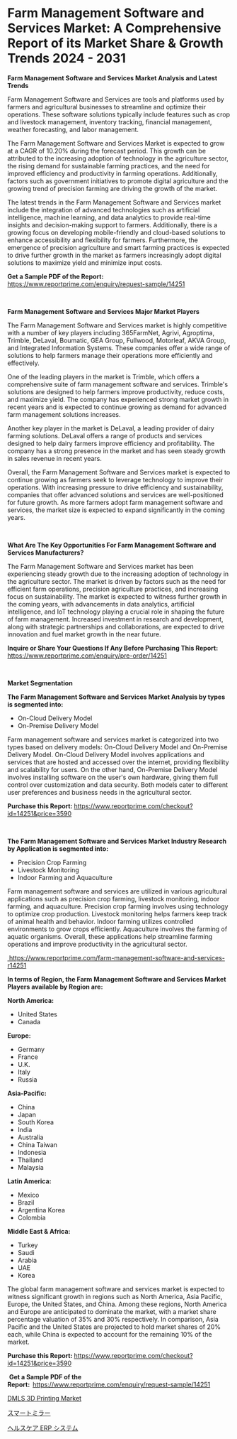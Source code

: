 <p><h1>Farm Management Software and Services Market: A Comprehensive Report of its Market Share & Growth Trends 2024 - 2031</h1></p><p><strong>Farm Management Software and Services Market Analysis and Latest Trends</strong></p>
<p><p>Farm Management Software and Services are tools and platforms used by farmers and agricultural businesses to streamline and optimize their operations. These software solutions typically include features such as crop and livestock management, inventory tracking, financial management, weather forecasting, and labor management.</p><p>The Farm Management Software and Services Market is expected to grow at a CAGR of 10.20% during the forecast period. This growth can be attributed to the increasing adoption of technology in the agriculture sector, the rising demand for sustainable farming practices, and the need for improved efficiency and productivity in farming operations. Additionally, factors such as government initiatives to promote digital agriculture and the growing trend of precision farming are driving the growth of the market.</p><p>The latest trends in the Farm Management Software and Services market include the integration of advanced technologies such as artificial intelligence, machine learning, and data analytics to provide real-time insights and decision-making support to farmers. Additionally, there is a growing focus on developing mobile-friendly and cloud-based solutions to enhance accessibility and flexibility for farmers. Furthermore, the emergence of precision agriculture and smart farming practices is expected to drive further growth in the market as farmers increasingly adopt digital solutions to maximize yield and minimize input costs.</p></p>
<p><strong>Get a Sample PDF of the Report:&nbsp;</strong> <a href="https://www.reportprime.com/enquiry/request-sample/14251">https://www.reportprime.com/enquiry/request-sample/14251</a></p>
<p>&nbsp;</p>
<p><strong>Farm Management Software and Services Major Market Players</strong></p>
<p><p>The Farm Management Software and Services market is highly competitive with a number of key players including 365FarmNet, Agrivi, Agroptima, Trimble, DeLaval, Boumatic, GEA Group, Fullwood, Motorleaf, AKVA Group, and Integrated Information Systems. These companies offer a wide range of solutions to help farmers manage their operations more efficiently and effectively.</p><p>One of the leading players in the market is Trimble, which offers a comprehensive suite of farm management software and services. Trimble's solutions are designed to help farmers improve productivity, reduce costs, and maximize yield. The company has experienced strong market growth in recent years and is expected to continue growing as demand for advanced farm management solutions increases.</p><p>Another key player in the market is DeLaval, a leading provider of dairy farming solutions. DeLaval offers a range of products and services designed to help dairy farmers improve efficiency and profitability. The company has a strong presence in the market and has seen steady growth in sales revenue in recent years.</p><p>Overall, the Farm Management Software and Services market is expected to continue growing as farmers seek to leverage technology to improve their operations. With increasing pressure to drive efficiency and sustainability, companies that offer advanced solutions and services are well-positioned for future growth. As more farmers adopt farm management software and services, the market size is expected to expand significantly in the coming years.</p></p>
<p>&nbsp;</p>
<p><strong>What Are The Key Opportunities For Farm Management Software and Services Manufacturers?</strong></p>
<p><p>The Farm Management Software and Services market has been experiencing steady growth due to the increasing adoption of technology in the agriculture sector. The market is driven by factors such as the need for efficient farm operations, precision agriculture practices, and increasing focus on sustainability. The market is expected to witness further growth in the coming years, with advancements in data analytics, artificial intelligence, and IoT technology playing a crucial role in shaping the future of farm management. Increased investment in research and development, along with strategic partnerships and collaborations, are expected to drive innovation and fuel market growth in the near future.</p></p>
<p><strong>Inquire or Share Your Questions If Any Before Purchasing This Report:</strong> <a href="https://www.reportprime.com/enquiry/pre-order/14251">https://www.reportprime.com/enquiry/pre-order/14251</a></p>
<p>&nbsp;</p>
<p><strong>Market Segmentation</strong></p>
<p><strong>The Farm Management Software and Services Market Analysis by types is segmented into:</strong></p>
<p><ul><li>On-Cloud Delivery Model</li><li>On-Premise Delivery Model</li></ul></p>
<p><p>Farm management software and services market is categorized into two types based on delivery models: On-Cloud Delivery Model and On-Premise Delivery Model. On-Cloud Delivery Model involves applications and services that are hosted and accessed over the internet, providing flexibility and scalability for users. On the other hand, On-Premise Delivery Model involves installing software on the user's own hardware, giving them full control over customization and data security. Both models cater to different user preferences and business needs in the agricultural sector.</p></p>
<p><strong>Purchase this Report:&nbsp;</strong><a href="https://www.reportprime.com/checkout?id=14251&price=3590">https://www.reportprime.com/checkout?id=14251&price=3590</a></p>
<p>&nbsp;</p>
<p><strong>The Farm Management Software and Services Market Industry Research by Application is segmented into:</strong></p>
<p><ul><li>Precision Crop Farming</li><li>Livestock Monitoring</li><li>Indoor Farming and Aquaculture</li></ul></p>
<p><p>Farm management software and services are utilized in various agricultural applications such as precision crop farming, livestock monitoring, indoor farming, and aquaculture. Precision crop farming involves using technology to optimize crop production. Livestock monitoring helps farmers keep track of animal health and behavior. Indoor farming utilizes controlled environments to grow crops efficiently. Aquaculture involves the farming of aquatic organisms. Overall, these applications help streamline farming operations and improve productivity in the agricultural sector.</p></p>
<p><a href="https://www.reportprime.com/farm-management-software-and-services-r14251">&nbsp;https://www.reportprime.com/farm-management-software-and-services-r14251</a></p>
<p><strong>In terms of Region, the Farm Management Software and Services Market Players available by Region are:</strong></p>
<p>
    <p> <strong> North America: </strong>
        <ul>
            <li>United States</li>
            <li>Canada</li>
        </ul>
        </p> 
    <p> <strong> Europe: </strong>
        <ul>
            <li>Germany</li>
            <li>France</li>
            <li>U.K.</li>
            <li>Italy</li>
            <li>Russia</li>
        </ul>
        </p> 
    <p> <strong> Asia-Pacific: </strong>
        <ul>
            <li>China</li>
            <li>Japan</li>
            <li>South Korea</li>
            <li>India</li>
            <li>Australia</li>
            <li>China Taiwan</li>
            <li>Indonesia</li>
            <li>Thailand</li>
            <li>Malaysia</li>
        </ul>
        </p> 
    <p> <strong> Latin America: </strong>
        <ul>
            <li>Mexico</li>
            <li>Brazil</li>
            <li>Argentina Korea</li>
            <li>Colombia</li>
        </ul>
        </p> 
    <p> <strong> Middle East & Africa: </strong>
        <ul>
            <li>Turkey</li>
            <li>Saudi</li>
            <li>Arabia</li>
            <li>UAE</li>
            <li>Korea</li>
        </ul>
    </p>
    </p>
<p><p>The global farm management software and services market is expected to witness significant growth in regions such as North America, Asia Pacific, Europe, the United States, and China. Among these regions, North America and Europe are anticipated to dominate the market, with a market share percentage valuation of 35% and 30% respectively. In comparison, Asia Pacific and the United States are projected to hold market shares of 20% each, while China is expected to account for the remaining 10% of the market.</p></p>
<p><strong>Purchase this Report: </strong><a href="https://www.reportprime.com/checkout?id=14251&price=3590">https://www.reportprime.com/checkout?id=14251&price=3590</a></p>
<p>&nbsp;<strong>Get a Sample PDF of the Report:&nbsp;&nbsp;</strong><a href="https://www.reportprime.com/enquiry/request-sample/14251">https://www.reportprime.com/enquiry/request-sample/14251</a></p>
<p><strong></strong></p>
<p><p><a href="https://github.com/mancsybtousav/Market-Research-Report-List-2/blob/main/dmls-3d-printing-market.md">DMLS 3D Printing Market</a></p><p><a href="https://github.com/xtkhtofdt934839/Market-Research-Report-List-1/blob/main/687606836578.md">スマートミラー</a></p><p><a href="https://github.com/KaydenJohns1964/Market-Research-Report-List-1/blob/main/363624125224.md">ヘルスケア ERP システム</a></p></p>